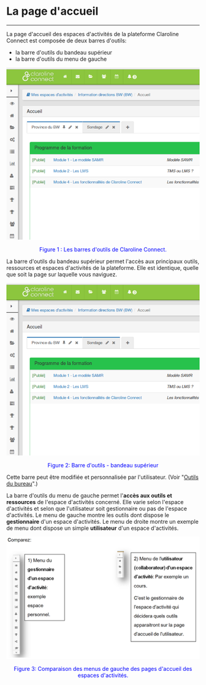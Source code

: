 # La page d'accueil

---

La page d'accueil des espaces d'activités de la plateforme Claroline Connect est composée de deux barres d'outils:

* la barre d'outils du bandeau supérieur
* la barre d'outils du menu de gauche

![](images/fig1.png)

<p style="text-align: center; color: blue">Figure 1 : Les barres d'outils de Claroline Connect.</p>

La barre d'outils du bandeau supérieur permet l'accès aux principaux outils, ressources et espaces d'activités de la plateforme.
Elle est identique, quelle que soit la page sur laquelle vous naviguez.

![](images/fig2.png)

<p style="text-align: center; color: blue">Figure 2: Barre d'outils - bandeau supérieur</p>

Cette barre peut être modifiée et personnalisée par l'utilisateur. (Voir "[Outils du bureau](../bureau/personnaliser_votre_bureau.md)".)



La barre d'outils du menu de gauche permet l'**accès aux outils et ressources** de l'espace d'activités concerné. Elle varie selon l'espace d'activités et selon que l'utilisateur soit gestionnaire ou pas de l'espace d'activités.
Le menu de gauche montre les outils dont dispose le **gestionnaire** d'un espace d'activités.
Le menu de droite montre un exemple de menu dont dispose un simple **utilisateur** d'un espace d'activités.

![](images/fig3.png)

<p style="text-align: center; color: blue">Figure 3: Comparaison des menus de gauche des pages d'accueil des espaces d'activités.</p>

